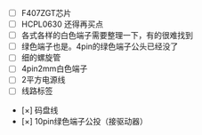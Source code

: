 - [ ] F407ZGT芯片
- [ ] HCPL0630 还得再买点
- [ ] 各式各样的白色端子需要整理一下，有的很难找到
- [ ] 绿色端子也是。4pin的绿色端子公头已经没了
- [ ] 细的螺旋管
- [ ] 4pin2mm白色端子
- [ ] 2平方电源线
- [ ] 线路标签
- [×] 码盘线
- [×] 10pin绿色端子公投（接驱动器）
